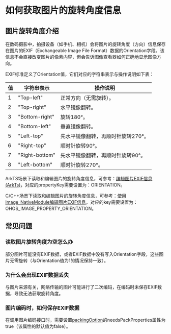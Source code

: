 # 如何获取图片的旋转角度信息

## 图片旋转角度介绍

在数码摄影中，拍摄设备（如手机、相机）会将图片的旋转角度（方向）信息保存在图片的EXIF（Exchangeable Image File Format）数据的Orientation字段。该信息不会直接改变图片的像素内容，但会告诉图像查看器如何正确地显示图像方向。

EXIF标准定义了Orientation值，它们对应的字符串表示与操作说明如下表：

| 值     | 字符串表示      | 操作说明                        |
|--------|----------------|--------------------------------|
| 1      | "Top-left"     | 正常方向（无需旋转）。           |
| 2      | "Top-right"    | 水平镜像翻转。                   |
| 3      | "Bottom-right" | 旋转180°。                      |
| 4      | "Bottom-left"  | 垂直镜像翻转。                   |
| 5      | "Left-top"     | 先水平镜像翻转，再顺时针旋转270°。|
| 6      | "Right-top"    | 顺时针旋转90°。                 |
| 7      | "Right-bottom" | 先水平镜像翻转，再顺时针旋转90°。 |
| 8      | "Left-bottom"  | 顺时针旋转270°。                |

ArkTS场景下读取和编辑图片的旋转角度信息，可参考：[编辑图片EXIF信息(ArkTs)](../image-tool.md)，对应的propertyKey需要设置为：ORIENTATION。

C/C++场景下读取和编辑图片的旋转角度信息，可参考：[使用Image_NativeModule编辑图片EXIF信息](../image-tool-c.md)，对应的key需要设置为：OHOS_IMAGE_PROPERTY_ORIENTATION。

## 常见问题

### 读取图片旋转角度为空怎么办

部分图片可能没有EXIF数据，或者EXIF数据中没有写入Orientation字段，这些图片无需旋转（与Orientation值为1的情况保持一致）。

### 为什么会出现EXIF数据丢失

与图片来源有关，网络传输的图片可能进行了二次编码，在编码时未保存EXIF数据，导致无法获取旋转角度。

### 图片编码时，如何保存EXIF数据

在调用图片编码接口时，需要设置[packingOption](../../../reference/apis-image-kit/arkts-apis-image-i.md#packingoption)的needsPackProperties属性为true（该属性的默认值为false）。
